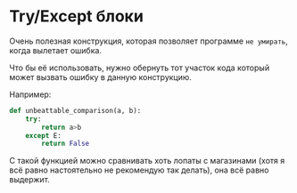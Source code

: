 # Try/Except блоки

Очень полезная конструкция, которая позволяет программе `не умирать`, когда вылетает ошибка.

Что бы её использовать, нужно обернуть тот участок кода который может вызвать ошибку в данную конструкцию.

Например:

```python
def unbeattable_comparison(a, b):
    try:
        return a>b
    except E:
        return False
```

С такой функцией можно сравнивать хоть лопаты с магазинами (хотя я всё равно настоятельно не рекомендую так делать), она всё равно выдержит.

